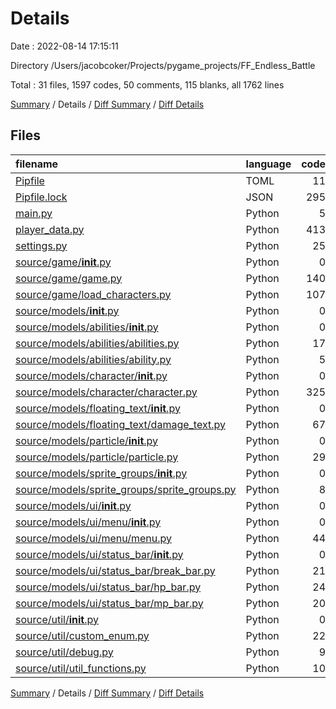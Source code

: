 # Details

Date : 2022-08-14 17:15:11

Directory /Users/jacobcoker/Projects/pygame_projects/FF_Endless_Battle

Total : 31 files,  1597 codes, 50 comments, 115 blanks, all 1762 lines

[Summary](results.md) / Details / [Diff Summary](diff.md) / [Diff Details](diff-details.md)

## Files
| filename | language | code | comment | blank | total |
| :--- | :--- | ---: | ---: | ---: | ---: |
| [Pipfile](/Pipfile) | TOML | 11 | 0 | 4 | 15 |
| [Pipfile.lock](/Pipfile.lock) | JSON | 295 | 0 | 1 | 296 |
| [main.py](/main.py) | Python | 5 | 0 | 1 | 6 |
| [player_data.py](/player_data.py) | Python | 413 | 0 | 2 | 415 |
| [settings.py](/settings.py) | Python | 25 | 1 | 3 | 29 |
| [source/game/__init__.py](/source/game/__init__.py) | Python | 0 | 0 | 1 | 1 |
| [source/game/game.py](/source/game/game.py) | Python | 140 | 30 | 19 | 189 |
| [source/game/load_characters.py](/source/game/load_characters.py) | Python | 107 | 0 | 2 | 109 |
| [source/models/__init__.py](/source/models/__init__.py) | Python | 0 | 0 | 1 | 1 |
| [source/models/abilities/__init__.py](/source/models/abilities/__init__.py) | Python | 0 | 0 | 1 | 1 |
| [source/models/abilities/abilities.py](/source/models/abilities/abilities.py) | Python | 17 | 0 | 3 | 20 |
| [source/models/abilities/ability.py](/source/models/abilities/ability.py) | Python | 5 | 0 | 1 | 6 |
| [source/models/character/__init__.py](/source/models/character/__init__.py) | Python | 0 | 0 | 1 | 1 |
| [source/models/character/character.py](/source/models/character/character.py) | Python | 325 | 17 | 24 | 366 |
| [source/models/floating_text/__init__.py](/source/models/floating_text/__init__.py) | Python | 0 | 0 | 1 | 1 |
| [source/models/floating_text/damage_text.py](/source/models/floating_text/damage_text.py) | Python | 67 | 0 | 5 | 72 |
| [source/models/particle/__init__.py](/source/models/particle/__init__.py) | Python | 0 | 0 | 1 | 1 |
| [source/models/particle/particle.py](/source/models/particle/particle.py) | Python | 29 | 0 | 8 | 37 |
| [source/models/sprite_groups/__init__.py](/source/models/sprite_groups/__init__.py) | Python | 0 | 0 | 1 | 1 |
| [source/models/sprite_groups/sprite_groups.py](/source/models/sprite_groups/sprite_groups.py) | Python | 8 | 0 | 3 | 11 |
| [source/models/ui/__init__.py](/source/models/ui/__init__.py) | Python | 0 | 0 | 1 | 1 |
| [source/models/ui/menu/__init__.py](/source/models/ui/menu/__init__.py) | Python | 0 | 0 | 1 | 1 |
| [source/models/ui/menu/menu.py](/source/models/ui/menu/menu.py) | Python | 44 | 2 | 4 | 50 |
| [source/models/ui/status_bar/__init__.py](/source/models/ui/status_bar/__init__.py) | Python | 0 | 0 | 1 | 1 |
| [source/models/ui/status_bar/break_bar.py](/source/models/ui/status_bar/break_bar.py) | Python | 21 | 0 | 4 | 25 |
| [source/models/ui/status_bar/hp_bar.py](/source/models/ui/status_bar/hp_bar.py) | Python | 24 | 0 | 4 | 28 |
| [source/models/ui/status_bar/mp_bar.py](/source/models/ui/status_bar/mp_bar.py) | Python | 20 | 0 | 4 | 24 |
| [source/util/__init__.py](/source/util/__init__.py) | Python | 0 | 0 | 1 | 1 |
| [source/util/custom_enum.py](/source/util/custom_enum.py) | Python | 22 | 0 | 7 | 29 |
| [source/util/debug.py](/source/util/debug.py) | Python | 9 | 0 | 2 | 11 |
| [source/util/util_functions.py](/source/util/util_functions.py) | Python | 10 | 0 | 3 | 13 |

[Summary](results.md) / Details / [Diff Summary](diff.md) / [Diff Details](diff-details.md)